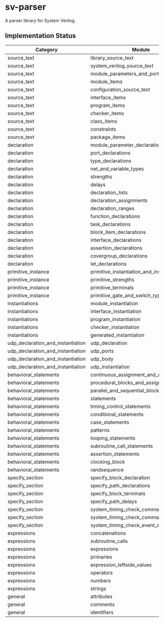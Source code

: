 # sv-parser
A parser library for System Verilog.

## Implementation Status

| Category                          | Module                                | Type | Parser | Test |
| --------------------------------- | ------------------------------------- | ---- | ------ | ---- |
| source_text                       | library_source_text                   | x    | x      | x    |
| source_text                       | system_verilog_source_text            | x    | x      |      |
| source_text                       | module_parameters_and_ports           | x    | x      |      |
| source_text                       | module_items                          | x    | x      |      |
| source_text                       | configuration_source_text             |      |        |      |
| source_text                       | interface_items                       |      |        |      |
| source_text                       | program_items                         |      |        |      |
| source_text                       | checker_items                         |      |        |      |
| source_text                       | class_items                           |      |        |      |
| source_text                       | constraints                           |      |        |      |
| source_text                       | package_items                         | x    | x      |      |
| declaration                       | module_parameter_declarations         | x    | x      |      |
| declaration                       | port_declarations                     | x    | x      |      |
| declaration                       | type_declarations                     | x    | x      |      |
| declaration                       | net_and_variable_types                | x    |        |      |
| declaration                       | strengths                             | x    | x      | x    |
| declaration                       | delays                                | x    | x      |      |
| declaration                       | declaration_lists                     | x    |        |      |
| declaration                       | declaration_assignments               | x    |        |      |
| declaration                       | declaration_ranges                    | x    |        |      |
| declaration                       | function_declarations                 | x    |        |      |
| declaration                       | task_declarations                     | x    |        |      |
| declaration                       | block_item_declarations               | x    | x      |      |
| declaration                       | interface_declarations                | x    |        |      |
| declaration                       | assertion_declarations                | x    |        |      |
| declaration                       | covergroup_declarations               |      |        |      |
| declaration                       | let_declarations                      |      |        |      |
| primitive_instance                | primitive_instantiation_and_instances | x    | x      |      |
| primitive_instance                | primitive_strengths                   | x    | x      | x    |
| primitive_instance                | primitive_terminals                   | x    | x      |      |
| primitive_instance                | primitive_gate_and_switch_types       | x    | x      | x    |
| instantiations                    | module_instantiation                  | x    | x      |      |
| instantiations                    | interface_instantiation               | x    | x      |      |
| instantiations                    | program_instantiation                 | x    | x      |      |
| instantiations                    | checker_instantiation                 | x    | x      |      |
| instantiations                    | generated_instantiation               | x    | x      |      |
| udp_declaration_and_instantiation | udp_declaration                       |      |        |      |
| udp_declaration_and_instantiation | udp_ports                             |      |        |      |
| udp_declaration_and_instantiation | udp_body                              |      |        |      |
| udp_declaration_and_instantiation | udp_instantiation                     |      |        |      |
| behavioral_statements             | continuous_assignment_and_net_alias   | x    | x      |      |
| behavioral_statements             | procedural_blocks_and_assignments     | x    | x      |      |
| behavioral_statements             | parallel_and_sequential_blocks        | x    | x      |      |
| behavioral_statements             | statements                            | x    | x      |      |
| behavioral_statements             | timing_control_statements             | x    | x      |      |
| behavioral_statements             | conditional_statements                | x    | x      |      |
| behavioral_statements             | case_statements                       | x    | x      |      |
| behavioral_statements             | patterns                              | x    | x      |      |
| behavioral_statements             | looping_statements                    | x    | x      |      |
| behavioral_statements             | subroutine_call_statements            | x    | x      |      |
| behavioral_statements             | assertion_statements                  | x    | x      |      |
| behavioral_statements             | clocking_block                        | x    | x      |      |
| behavioral_statements             | randsequence                          | x    | x      |      |
| specify_section                   | specify_block_declaration             |      |        |      |
| specify_section                   | specify_path_declarations             |      |        |      |
| specify_section                   | specify_block_terminals               |      |        |      |
| specify_section                   | specify_path_delays                   |      |        |      |
| specify_section                   | system_timing_check_commands          |      |        |      |
| specify_section                   | system_timing_check_command_arguments |      |        |      |
| specify_section                   | system_timing_check_event_definitions |      |        |      |
| expressions                       | concatenations                        | x    | x      |      |
| expressions                       | subroutine_calls                      | x    | x      |      |
| expressions                       | expressions                           | x    | x      |      |
| expressions                       | primaries                             | x    | x      |      |
| expressions                       | expression_leftside_values            | x    | x      |      |
| expressions                       | operators                             | x    | x      | x    |
| expressions                       | numbers                               | x    | x      | x    |
| expressions                       | strings                               | x    | x      | x    |
| general                           | attributes                            | x    | x      | x    |
| general                           | comments                              | x    | x      | x    |
| general                           | identifiers                           | x    | x      | x    |
